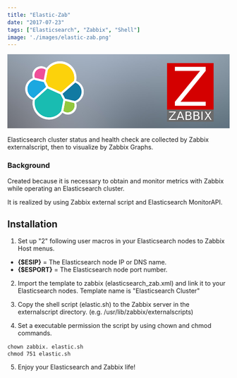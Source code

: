 ```yaml
---
title: "Elastic-Zab"
date: "2017-07-23"
tags: ["Elasticsearch", "Zabbix", "Shell"]
image: './images/elastic-zab.png'
---
```


![img](https://raw.githubusercontent.com/tubone24/Elastic_zab/master/es-zab.png)

Elasticsearch cluster status and health check are collected by Zabbix externalscript, then to visualize by Zabbix Graphs.

### Background

Created because it is necessary to obtain and monitor metrics with Zabbix while operating an Elasticsearch cluster.

It is realized by using Zabbix external script and Elasticsearch MonitorAPI.

## Installation
1. Set up "2" following user macros in your Elasticsearch nodes to Zabbix Host menus.
 * **{$ESIP}** = The Elasticsearch node IP or DNS name.
 * **{$ESPORT}** = The Elasticsearch node port number.

2. Import the template to zabbix (elasticsearch_zab.xml) and link it to your Elasticsearch nodes.
Template name is "Elasticsearch Cluster"

3. Copy the shell script (elastic.sh) to the Zabbix server in the externalscript directory. (e.g. /usr/lib/zabbix/externalscripts)

4. Set a executable permission the script by using chown and chmod commands.
```
chown zabbix. elastic.sh
chmod 751 elastic.sh
```
5. Enjoy your Elasticsearch and Zabbix life!

